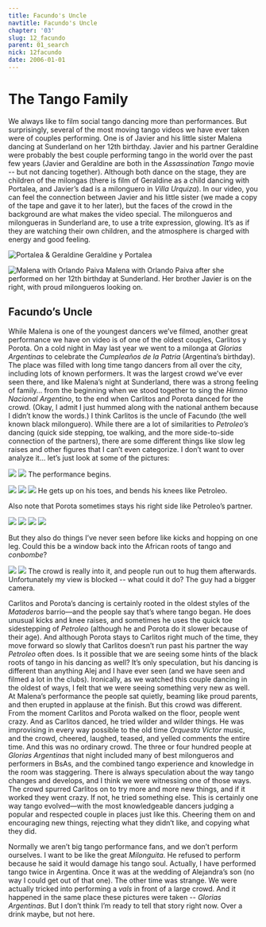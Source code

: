 ```yaml
---
title: Facundo's Uncle
navtitle: Facundo's Uncle
chapter: '03'
slug: 12_facundo
parent: 01_search
nick: 12facundo
date: 2006-01-01
---
```


# The Tango Family

We always like to film social tango dancing more than performances. But surprisingly, several of the most moving tango videos we have ever taken were of couples performing. One is of Javier and his little sister Malena dancing at Sunderland on her 12th birthday. Javier and his partner Geraldine were probably the best couple performing tango in the world over the past few years (Javier and Geraldine are both in the _Assassination Tango_ movie -- but not dancing together). Although both dance on the stage, they are children of the milongas (there is film of Geraldine as a child dancing with Portalea, and Javier’s dad is a milonguero in _Villa Urquiza_). In our video, you can feel the connection between Javier and his little sister (we made a copy of the tape and gave it to her later), but the faces of the crowd in the background are what makes the video special. The milongueros and milongueras in Sunderland are, to use a trite expression, glowing. It’s as if they are watching their own children, and the atmosphere is charged with energy and good feeling.

![Portalea & Geraldine](/3_pics/12facundo/image001.jpg)
Geraldine y Portalea

![Malena with Orlando Paiva](/3_pics/12facundo/image002.jpg)
Malena with Orlando Paiva after she performed on her 12th birthday at Sunderland.
Her brother Javier is on the right, with proud milongueros looking on.

## Facundo’s Uncle

While Malena is one of the youngest dancers we’ve filmed, another great performance we have on video is of one of the oldest couples, Carlitos y Porota. On a cold night in May last year we went to a milonga at _Glorias Argentinas_ to celebrate the _Cumpleaños de la Patria_ (Argentina’s birthday). The place was filled with long time tango dancers from all over the city, including lots of known performers. It was the largest crowd we’ve ever seen there, and like Malena’s night at Sunderland, there was a strong feeling of family… from the beginning when we stood together to sing the _Himno Nacional Argentino_, to the end when Carlitos and Porota danced for the crowd. (Okay, I admit I just hummed along with the national anthem because I didn’t know the words.) I think Carlitos is the uncle of Facundo (the well known black milonguero). While there are a lot of similarities to _Petroleo’s_ dancing (quick side stepping, toe walking, and the more side-to-side connection of the partners), there are some different things like slow leg raises and other figures that I can’t even categorize. I don’t want to over analyze it… let’s just look at some of the pictures:

![](/3_pics/12facundo/image003s.jpg)
![](/3_pics/12facundo/image004.jpg)
The performance begins.

![](/3_pics/12facundo/image005.jpg)
![](/3_pics/12facundo/image006.jpg)
![](/3_pics/12facundo/image007.jpg)
He gets up on his toes, and bends his knees like Petroleo.

Also note that Porota sometimes stays his right side like Petroleo’s partner.

![](/3_pics/12facundo/image008.jpg)
![](/3_pics/12facundo/image009.jpg)
![](/3_pics/12facundo/image010.jpg)
![](/3_pics/12facundo/image011.jpg)

But they also do things I’ve never seen before like kicks and hopping on one leg.
Could this be a window back into the African roots of tango and _conbombe_?

![](/3_pics/12facundo/image012.jpg)
![](/3_pics/12facundo/image013.jpg)
The crowd is really into it, and people run out to hug them afterwards.
Unfortunately my view is blocked -- what could it do? The guy had a bigger camera.

Carlitos and Porota’s dancing is certainly rooted in the oldest styles of the _Mataderos_ barrio—and the people say that’s where tango began. He does unusual kicks and knee raises, and sometimes he uses the quick toe sidestepping of _Petroleo_ (although he and Porota do it slower because of their age). And although Porota stays to Carlitos right much of the time, they move forward so slowly that Carlitos doesn’t run past his partner the way _Petroleo_ often does. Is it possible that we are seeing some hints of the black roots of tango in his dancing as well? It’s only speculation, but his dancing is different than anything Alej and I have ever seen (and we have seen and filmed a lot in the clubs). Ironically, as we watched this couple dancing in the oldest of ways, I felt that we were seeing something very new as well. At Malena’s performance the people sat quietly, beaming like proud parents, and then erupted in applause at the finish. But this crowd was different. From the moment Carlitos and Porota walked on the floor, people went crazy. And as Carlitos danced, he tried wilder and wilder things. He was improvising in every way possible to the old time _Orquesta Victor_ music, and the crowd, cheered, laughed, teased, and yelled comments the entire time. And this was no ordinary crowd. The three or four hundred people at _Glorias Argentinas_ that night included many of best milongueros and performers in BsAs, and the combined tango experience and knowledge in the room was staggering. There is always speculation about the way tango changes and develops, and I think we were witnessing one of those ways. The crowd spurred Carlitos on to try more and more new things, and if it worked they went crazy. If not, he tried something else. This is certainly one way tango evolved—with the most knowledgeable dancers judging a popular and respected couple in places just like this. Cheering them on and encouraging new things, rejecting what they didn’t like, and copying what they did.

Normally we aren’t big tango performance fans, and we don’t perform ourselves. I want to be like the great _Milonguita_. He refused to perform because he said it would damage his tango soul. Actually, I have performed tango twice in Argentina. Once it was at the wedding of Alejandra’s son (no way I could get out of that one). The other time was strange. We were actually tricked into performing a _vals_ in front of a large crowd. And it happened in the same place these pictures were taken -- _Glorias Argentinas_. But I don’t think I’m ready to tell that story right now. Over a drink maybe, but not here.
